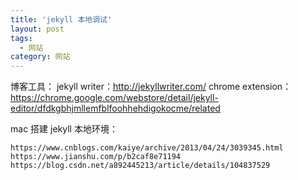```yaml
---
title: 'jekyll 本地调试'
layout: post
tags:
  - 网站
category: 网站
---
```

博客工具：
jekyll writer：http://jekyllwriter.com/
chrome extension：https://chrome.google.com/webstore/detail/jekyll-editor/dfdkgbhjmllemfblfoohhehdigokocme/related

mac 搭建 jekyll 本地环境：

    https://www.cnblogs.com/kaiye/archive/2013/04/24/3039345.html
    https://www.jianshu.com/p/b2caf8e71194
    https://blog.csdn.net/a892445213/article/details/104837529
